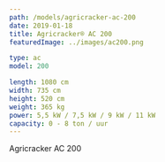 ```yaml
---
path: /models/agricracker-ac-200
date: 2019-01-18
title: Agricracker® AC 200
featuredImage: ../images/ac200.png

type: ac
model: 200

length: 1080 cm 
width: 735 cm
height: 520 cm
weight: 365 kg
power: 5,5 kW / 7,5 kW / 9 kW / 11 kW
capacity: 0 - 8 ton / uur
---
```

Agricracker AC 200